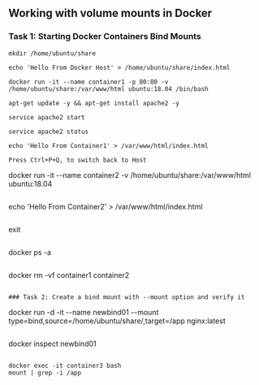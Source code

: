 ## Working with volume mounts in Docker

### Task 1: Starting Docker Containers Bind Mounts
```
mkdir /home/ubuntu/share
```
```
echo 'Hello From Docker Host' > /home/ubuntu/share/index.html
```
```
docker run -it --name container1 -p 80:80 -v /home/ubuntu/share:/var/www/html ubuntu:18.04 /bin/bash
```
```
apt-get update -y && apt-get install apache2 -y
```
```
service apache2 start
```
```
service apache2 status
```
```
echo 'Hello From Container1' > /var/www/html/index.html
```
```
Press Ctrl+P+Q, to switch back to Host
```
docker run -it --name container2 -v /home/ubuntu/share:/var/www/html ubuntu:18.04
```
```
echo 'Hello From Container2' > /var/www/html/index.html 
```
```
exit
```
```
docker ps -a
```
```
docker rm -vf container1 container2 
```

### Task 2: Create a bind mount with --mount option and verify it
```
docker run -d -it --name newbind01 --mount type=bind,source=/home/ubuntu/share/,target=/app nginx:latest
```
```
docker inspect newbind01
```

docker exec -it container3 bash
mount | grep -i /app
